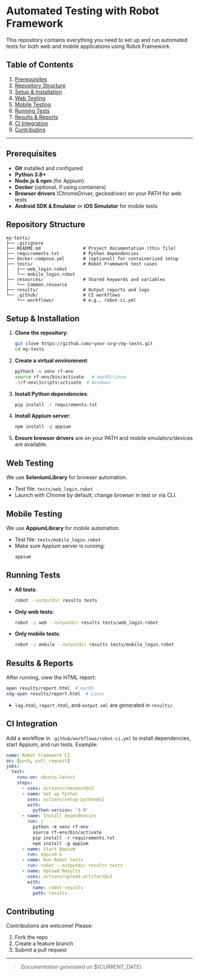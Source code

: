 # Automated Testing with Robot Framework

This repository contains everything you need to set up and run automated tests for both web and mobile applications using Robot Framework.

## Table of Contents

1. [Prerequisites](#prerequisites)
2. [Repository Structure](#repository-structure)
3. [Setup & Installation](#setup--installation)
4. [Web Testing](#web-testing)
5. [Mobile Testing](#mobile-testing)
6. [Running Tests](#running-tests)
7. [Results & Reports](#results--reports)
8. [CI Integration](#ci-integration)
9. [Contributing](#contributing)

---

## Prerequisites

- **Git** installed and configured
- **Python 3.8+**
- **Node.js & npm** (for Appium)
- **Docker** (optional, if using containers)
- **Browser drivers** (ChromeDriver, geckodriver) on your PATH for web tests
- **Android SDK & Emulator** or **iOS Simulator** for mobile tests

## Repository Structure

```text
my-tests/
├── .gitignore
├── README.md                # Project documentation (this file)
├── requirements.txt         # Python dependencies
├── docker-compose.yml       # (optional) for containerized setup
├── tests/                   # Robot Framework test cases
│   ├── web_login.robot
│   └── mobile_login.robot
├── resources/               # Shared keywords and variables
│   └── Common.resource
├── results/                 # Output reports and logs
└── .github/                 # CI workflows
    └── workflows/           # e.g., robot-ci.yml
```

## Setup & Installation

1. **Clone the repository**:

   ```bash
   git clone https://github.com/<your-org>/my-tests.git
   cd my-tests
   ```

2. **Create a virtual environment**:

   ```bash
   python3 -m venv rf-env
   source rf-env/bin/activate   # macOS/Linux
   .\rf-env\Scripts\activate  # Windows
   ```

3. **Install Python dependencies**:

   ```bash
   pip install -r requirements.txt
   ```

4. **Install Appium server**:

   ```bash
   npm install -g appium
   ```

5. **Ensure browser drivers** are on your PATH and mobile emulators/devices are available.

## Web Testing

We use **SeleniumLibrary** for browser automation.

- Test file: `tests/web_login.robot`
- Launch with Chrome by default; change browser in test or via CLI.

## Mobile Testing

We use **AppiumLibrary** for mobile automation.

- Test file: `tests/mobile_login.robot`
- Make sure Appium server is running:
  ```bash
  appium
  ```

## Running Tests

- **All tests**:

  ```bash
  robot --outputdir results tests
  ```

- **Only web tests**:

  ```bash
  robot -i web --outputdir results tests/web_login.robot
  ```

- **Only mobile tests**:

  ```bash
  robot -i mobile --outputdir results tests/mobile_login.robot
  ```

## Results & Reports

After running, view the HTML report:

```bash
open results/report.html  # macOS
xdg-open results/report.html  # Linux
```

- `log.html`, `report.html`, and `output.xml` are generated in `results/`.

## CI Integration

Add a workflow in `.github/workflows/robot-ci.yml` to install dependencies, start Appium, and run tests. Example:

```yaml
name: Robot Framework CI
on: [push, pull_request]
jobs:
  test:
    runs-on: ubuntu-latest
    steps:
      - uses: actions/checkout@v2
      - name: Set up Python
        uses: actions/setup-python@v2
        with:
          python-version: '3.9'
      - name: Install dependencies
        run: |
          python -m venv rf-env
          source rf-env/bin/activate
          pip install -r requirements.txt
          npm install -g appium
      - name: Start Appium
        run: appium &
      - name: Run Robot tests
        run: robot --outputdir results tests
      - name: Upload Results
        uses: actions/upload-artifact@v2
        with:
          name: robot-results
          path: results
```

## Contributing

Contributions are welcome! Please:

1. Fork the repo
2. Create a feature branch
3. Submit a pull request

---

> *Documentation generated on* \${CURRENT\_DATE}

